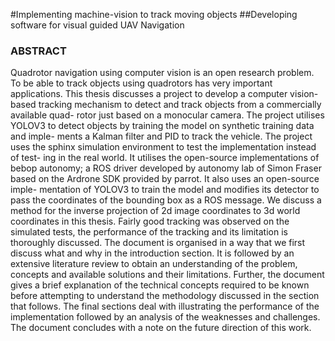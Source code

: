 #Implementing machine-vision to track moving objects
##Developing software for visual guided UAV Navigation

### ABSTRACT

Quadrotor navigation using computer vision is an open research problem. To
be able to track objects using quadrotors has very important applications.
This thesis discusses a project to develop a computer vision-based tracking
mechanism to detect and track objects from a commercially available quad-
rotor just based on a monocular camera. The project utilises YOLOV3 to
detect objects by training the model on synthetic training data and imple-
ments a Kalman filter and PID to track the vehicle. The project uses the
sphinx simulation environment to test the implementation instead of test-
ing in the real world. It utilises the open-source implementations of bebop
autonomy; a ROS driver developed by autonomy lab of Simon Fraser based
on the Ardrone SDK provided by parrot. It also uses an open-source imple-
mentation of YOLOV3 to train the model and modifies its detector to pass
the coordinates of the bounding box as a ROS message. We discuss a method
for the inverse projection of 2d image coordinates to 3d world coordinates
in this thesis. Fairly good tracking was observed on the simulated tests, the
performance of the tracking and its limitation is thoroughly discussed.
The document is organised in a way that we first discuss what and why
in the introduction section. It is followed by an extensive literature review
to obtain an understanding of the problem, concepts and available solutions
and their limitations. Further, the document gives a brief explanation of the
technical concepts required to be known before attempting to understand
the methodology discussed in the section that follows. The final sections
deal with illustrating the performance of the implementation followed by an
analysis of the weaknesses and challenges. The document concludes with a
note on the future direction of this work.
